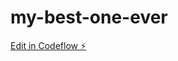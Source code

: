 # my-best-one-ever

[Edit in Codeflow ⚡️](https://stackblitz.com/~/github.com/eeegamer123/my-best-one-ever)